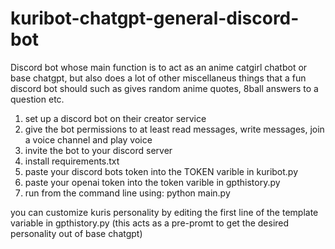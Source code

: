 # kuribot-chatgpt-general-discord-bot
Discord bot whose main function is to act as an anime catgirl chatbot or base chatgpt, but also does a lot of other miscellaneus things that a fun discord bot should such as gives random anime quotes, 8ball answers to a question etc.

1. set up a discord bot on their creator service
2. give the bot permissions to at least read messages, write messages, join a voice channel and play voice
3. invite the bot to your discord server
4. install requirements.txt
5. paste your discord bots token into the TOKEN varible in kuribot.py
6. paste your openai token into the token varible in gpthistory.py
7. run from the command line using: python main.py

you can customize kuris personality by editing the first line of the template variable in gpthistory.py (this acts as a pre-promt to get the desired personality out of base chatgpt)
